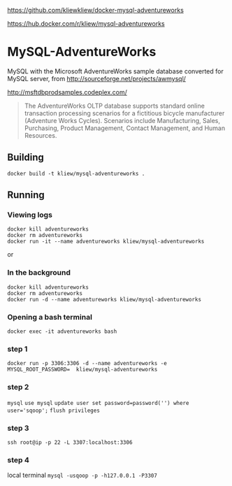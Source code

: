 
https://github.com/kliewkliew/docker-mysql-adventureworks

https://hub.docker.com/r/kliew/mysql-adventureworks

# MySQL-AdventureWorks
MySQL with the Microsoft AdventureWorks sample database converted for MySQL server, from http://sourceforge.net/projects/awmysql/

http://msftdbprodsamples.codeplex.com/
> The AdventureWorks OLTP database supports standard online transaction processing scenarios for a fictitious bicycle manufacturer (Adventure Works Cycles). Scenarios include Manufacturing, Sales, Purchasing, Product Management, Contact Management, and Human Resources.

## Building
`docker build -t kliew/mysql-adventureworks .`

## Running
### Viewing logs
```
docker kill adventureworks
docker rm adventureworks
docker run -it --name adventureworks kliew/mysql-adventureworks
```
or
### In the background
```
docker kill adventureworks
docker rm adventureworks
docker run -d --name adventureworks kliew/mysql-adventureworks
```

### Opening a bash terminal
`docker exec -it adventureworks bash`

### step 1
`docker run -p 3306:3306 -d --name adventureworks -e MYSQL_ROOT_PASSWORD=  kliew/mysql-adventureworks`

### step 2
`mysql`
`use mysql`
`update user set password=password('') where user='sqoop';`
`flush privileges`

### step 3
`ssh root@ip -p 22 -L 3307:localhost:3306`

### step 4
local terminal
`mysql -usqoop -p -h127.0.0.1 -P3307`


